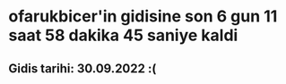 # ofarukbicer'in gidisine son 6 gun 11 saat 58 dakika 45 saniye kaldi

## Gidis tarihi: 30.09.2022 :(